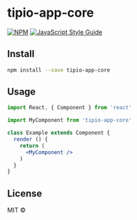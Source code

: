 # tipio-app-core

> 

[![NPM](https://img.shields.io/npm/v/tipio-app-core.svg)](https://www.npmjs.com/package/tipio-app-core) [![JavaScript Style Guide](https://img.shields.io/badge/code_style-standard-brightgreen.svg)](https://standardjs.com)

## Install

```bash
npm install --save tipio-app-core
```

## Usage

```jsx
import React, { Component } from 'react'

import MyComponent from 'tipio-app-core'

class Example extends Component {
  render () {
    return (
      <MyComponent />
    )
  }
}
```

## License

MIT © [](https://github.com/)
